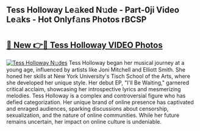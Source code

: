 ## Tess Holloway Le𝚊ked N𝚞de - Part-0ji Video Le𝚊ks - Hot Onlyf𝚊ns Photos rBCSP

# <h2><a href="http://ab43002.deff.icu/?id=Tess+Holloway">🔗 New 👉🔴 Tess Holloway VIDEO Photos</a></h2>

[![Tess Holloway N𝚞des](https://i.imgur.com/rIISA9y.gif)](http://ab43002.deff.icu/?id=Tess+Holloway)
Tess Holloway began her musical journey at a young age, influenced by artists like Joni Mitchell and Elliott Smith. She honed her skills at New York University's Tisch School of the Arts, where she developed her unique style. Her debut EP, "I'll Be Waiting," garnered critical acclaim, showcasing her introspective lyrics and mesmerizing melodies. Tess Holloway is a complex and controversial figure who has defied categorization. Her unique brand of online presence has captivated and enraged audiences, sparking discussions about censorship, sexualization, and the nature of online communities. While her future remains uncertain, her impact on online culture is undeniable.
